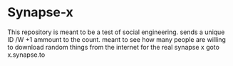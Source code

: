 # Synapse-x 
This repository is meant to be a test of social engineering.
sends a unique ID /W +1 ammount to the count.
meant to see how many people are willing to download random things from the internet 
for the real synapse x goto x.synapse.to
